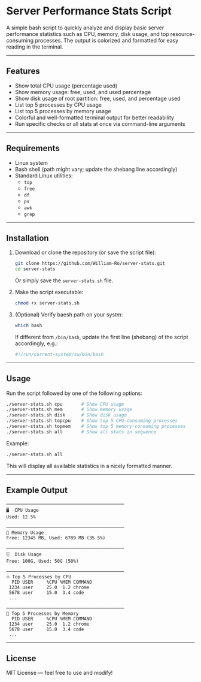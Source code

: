# Server Performance Stats Script

A simple bash script to quickly analyze and display basic server performance statistics such as CPU, memory, disk usage, and top resource-consuming processes. The output is colorized and formatted for easy reading in the terminal.

---

## Features

- Show total CPU usage (percentage used)
- Show memory usage: free, used, and used percentage
- Show disk usage of root partition: free, used, and percentage used
- List top 5 processes by CPU usage
- List top 5 processes by memory usage
- Colorful and well-formatted terminal output for better readability
- Run specific checks or all stats at once via command-line arguments

---

## Requirements

- Linux system
- Bash shell (path might vary; update the shebang line accordingly)
- Standard Linux utilities:
  - `top`
  - `free`
  - `df`
  - `ps`
  - `awk`
  - `grep`

---

## Installation

1. Download or clone the repository (or save the script file):

   ```bash
   git clone https://github.com/William-Ro/server-stats.git
   cd server-stats
   ```

   Or simply save the `server-stats.sh` file.

2. Make the script executable:

   ```bash
   chmod +x server-stats.sh
   ```

3. (Optional) Verify baesh path on your systm:

   ```bash
   which bash
   ```

   If different from `/bin/bash`, update the first line (shebang) of the script accordingly, e.g.:

   ```bash
   #!/run/current-system/sw/bin/bash
   ```

---

## Usage

Run the script followed by one of the following options:

```bash
./server-stats.sh cpu       # Show CPU usage
./server-stats.sh mem       # Show memory usage
./server-stats.sh disk      # Show disk usage
./server-stats.sh topcpu    # Show top 5 CPU-consuming processes
./server-stats.sh topmem    # Show top 5 memory-consuming processes
./server-stats.sh all       # Show all stats in sequence
```

Example:

```bash
./server-stats.sh all
```

This will display all available statistics in a nicely formatted manner.

---

## Example Output

```
────────────────────────────────────────────
🖥️  CPU Usage
Used: 12.5%

────────────────────────────────────────────
💾 Memory Usage
Free: 12345 MB, Used: 6789 MB (35.5%)

────────────────────────────────────────────
🗄️  Disk Usage
Free: 100G, Used: 50G (50%)

────────────────────────────────────────────
🔥 Top 5 Processes by CPU
  PID USER     %CPU %MEM COMMAND
 1234 user     25.0  1.2 chrome
 5678 user     15.0  3.4 code
 ...

────────────────────────────────────────────
🐏 Top 5 Processes by Memory
  PID USER     %CPU %MEM COMMAND
 1234 user     25.0  1.2 chrome
 5678 user     15.0  3.4 code
 ...
```

---

## License

MIT License — feel free to use and modify!
